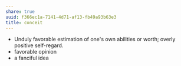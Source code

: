 ```yaml
---
share: true
uuid: f366ec1a-7141-4d71-af13-fb49a93b63e3
title: conceit
---
```

* Unduly favorable estimation of one's own abilities or worth; overly positive self-regard.
* favorable opinion
* a fanciful idea